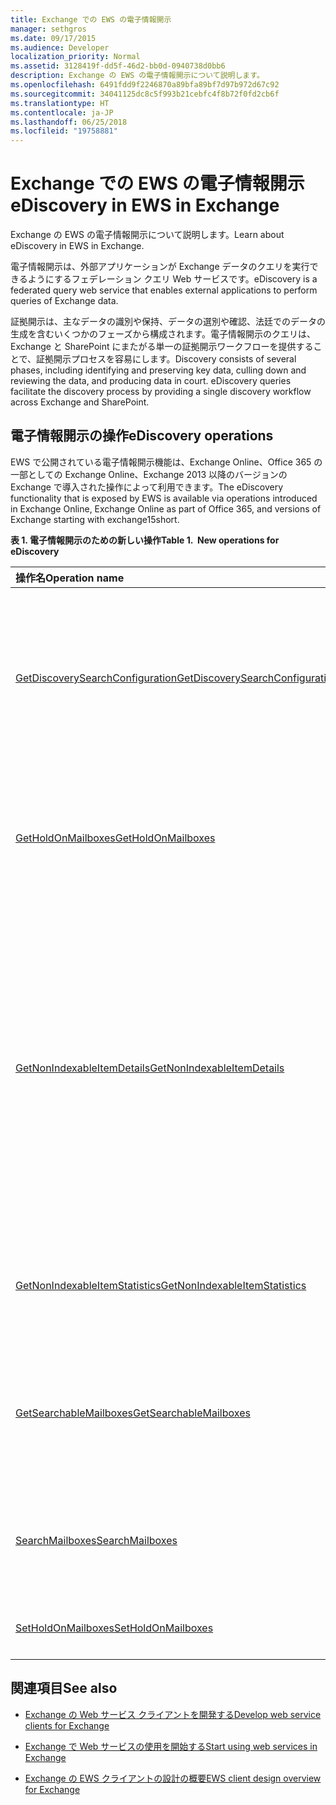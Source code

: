 ```yaml
---
title: Exchange での EWS の電子情報開示
manager: sethgros
ms.date: 09/17/2015
ms.audience: Developer
localization_priority: Normal
ms.assetid: 3128419f-dd5f-46d2-bb0d-0940738d0bb6
description: Exchange の EWS の電子情報開示について説明します。
ms.openlocfilehash: 6491fdd9f2246870a89bfa89bf7d97b972d67c92
ms.sourcegitcommit: 34041125dc8c5f993b21cebfc4f8b72f0fd2cb6f
ms.translationtype: HT
ms.contentlocale: ja-JP
ms.lasthandoff: 06/25/2018
ms.locfileid: "19758881"
---
```

# <a name="ediscovery-in-ews-in-exchange"></a><span data-ttu-id="27b78-103">Exchange での EWS の電子情報開示</span><span class="sxs-lookup"><span data-stu-id="27b78-103">eDiscovery in EWS in Exchange</span></span>

<span data-ttu-id="27b78-104">Exchange の EWS の電子情報開示について説明します。</span><span class="sxs-lookup"><span data-stu-id="27b78-104">Learn about eDiscovery in EWS in Exchange.</span></span>
  
<span data-ttu-id="27b78-105">電子情報開示は、外部アプリケーションが Exchange データのクエリを実行できるようにするフェデレーション クエリ Web サービスです。</span><span class="sxs-lookup"><span data-stu-id="27b78-105">eDiscovery is a federated query web service that enables external applications to perform queries of Exchange data.</span></span>
  
<span data-ttu-id="27b78-p101">証拠開示は、主なデータの識別や保持、データの選別や確認、法廷でのデータの生成を含むいくつかのフェーズから構成されます。電子情報開示のクエリは、Exchange と SharePoint にまたがる単一の証拠開示ワークフローを提供することで、証拠開示プロセスを容易にします。</span><span class="sxs-lookup"><span data-stu-id="27b78-p101">Discovery consists of several phases, including identifying and preserving key data, culling down and reviewing the data, and producing data in court. eDiscovery queries facilitate the discovery process by providing a single discovery workflow across Exchange and SharePoint.</span></span>
  
## <a name="ediscovery-operations"></a><span data-ttu-id="27b78-108">電子情報開示の操作</span><span class="sxs-lookup"><span data-stu-id="27b78-108">eDiscovery operations</span></span>

<span data-ttu-id="27b78-109">EWS で公開されている電子情報開示機能は、Exchange Online、Office 365 の一部としての Exchange Online、Exchange 2013 以降のバージョンの Exchange で導入された操作によって利用できます。</span><span class="sxs-lookup"><span data-stu-id="27b78-109">The eDiscovery functionality that is exposed by EWS is available via operations introduced in Exchange Online, Exchange Online as part of Office 365, and versions of Exchange starting with exchange15short.</span></span> 
  
<span data-ttu-id="27b78-110">**表 1. 電子情報開示のための新しい操作**</span><span class="sxs-lookup"><span data-stu-id="27b78-110">**Table 1.  New operations for eDiscovery**</span></span>

|<span data-ttu-id="27b78-111">**操作名**</span><span class="sxs-lookup"><span data-stu-id="27b78-111">**Operation name**</span></span>|<span data-ttu-id="27b78-112">**説明**</span><span class="sxs-lookup"><span data-stu-id="27b78-112">**Description**</span></span>|
|:-----|:-----|
|[<span data-ttu-id="27b78-113">GetDiscoverySearchConfiguration</span><span class="sxs-lookup"><span data-stu-id="27b78-113">GetDiscoverySearchConfiguration</span></span>](http://msdn.microsoft.com/library/8a54a6dc-110c-4972-a8bc-5ddb43c4b857%28Office.15%29.aspx) <br/> |<span data-ttu-id="27b78-114">インプレース ホールド、保存された探索検索、探索検索が有効になっているメールボックスの構成情報を取得します。</span><span class="sxs-lookup"><span data-stu-id="27b78-114">Gets configuration information for in-place holds, saved discovery searches, and the mailboxes that are enabled for discovery search.</span></span>  <br/> |
|[<span data-ttu-id="27b78-115">GetHoldOnMailboxes</span><span class="sxs-lookup"><span data-stu-id="27b78-115">GetHoldOnMailboxes</span></span>](http://msdn.microsoft.com/library/9157f329-80b4-4cd0-a158-378064966ae6%28Office.15%29.aspx) <br/> |<span data-ttu-id="27b78-116">クエリ ベースの保持 ([SetHoldOnMailboxes 操作](http://msdn.microsoft.com/library/9015a0d8-3495-461b-aa79-797d23169585%28Office.15%29.aspx)を使用して設定される) の状態を取得します。</span><span class="sxs-lookup"><span data-stu-id="27b78-116">Gets the status of a query-based hold, which is set by using the SetHoldOnMailboxes operation.</span></span>  <br/> |
|[<span data-ttu-id="27b78-117">GetNonIndexableItemDetails</span><span class="sxs-lookup"><span data-stu-id="27b78-117">GetNonIndexableItemDetails</span></span>](http://msdn.microsoft.com/library/9279c3ad-f7c8-4bbc-b0a7-2c78416cb39a%28Office.15%29.aspx) <br/> |<span data-ttu-id="27b78-p102">インデックスを作成できないアイテムの詳細を取得します。これには、アイテム識別子、エラー コード、エラーの説明、アイテムのインデックス作成をしようとしたタイミング、ファイルに関する追加情報が含まれますが、これに限定されません。</span><span class="sxs-lookup"><span data-stu-id="27b78-p102">Retrieves details about items that cannot be indexed. This includes, but is not limited to, the item identifier, an error code, an error description, when an attempt was made to index the item, and additional information about the file.</span></span>  <br/> |
|[<span data-ttu-id="27b78-120">GetNonIndexableItemStatistics</span><span class="sxs-lookup"><span data-stu-id="27b78-120">GetNonIndexableItemStatistics</span></span>](http://msdn.microsoft.com/library/ed077877-9d98-4434-b8b6-a4a905e7f7a6%28Office.15%29.aspx) <br/> |<span data-ttu-id="27b78-121">メールボックス内にある、インデックスを作成できないアイテムの数を取得します。</span><span class="sxs-lookup"><span data-stu-id="27b78-121">Retrieves the count of items that cannot be indexed in a mailbox.</span></span>  <br/> |
|[<span data-ttu-id="27b78-122">GetSearchableMailboxes</span><span class="sxs-lookup"><span data-stu-id="27b78-122">GetSearchableMailboxes</span></span>](http://msdn.microsoft.com/library/47f8ff57-4835-4d2d-9136-44afb31a4cbe%28Office.15%29.aspx) <br/> |<span data-ttu-id="27b78-123">クライアントが検索または電子情報開示を実行するアクセス許可を持つメールボックスの一覧を取得します。</span><span class="sxs-lookup"><span data-stu-id="27b78-123">Gets a list of mailboxes that the client has permission to search or perform eDiscovery on.</span></span>  <br/> |
|[<span data-ttu-id="27b78-124">SearchMailboxes</span><span class="sxs-lookup"><span data-stu-id="27b78-124">SearchMailboxes</span></span>](http://msdn.microsoft.com/library/8a67c1d8-d021-4e68-aa62-35f7d9c2edc7%28Office.15%29.aspx) <br/> |<span data-ttu-id="27b78-125">特定のメールボックス内にある、クエリ キーワードに一致するアイテムを検索します。</span><span class="sxs-lookup"><span data-stu-id="27b78-125">Searches for items in specific mailboxes that match query keywords.</span></span>  <br/> |
|[<span data-ttu-id="27b78-126">SetHoldOnMailboxes</span><span class="sxs-lookup"><span data-stu-id="27b78-126">SetHoldOnMailboxes</span></span>](http://msdn.microsoft.com/library/9015a0d8-3495-461b-aa79-797d23169585%28Office.15%29.aspx) <br/> |<span data-ttu-id="27b78-127">アイテムにクエリベースの保持を設定します。</span><span class="sxs-lookup"><span data-stu-id="27b78-127">Sets a query-based hold on items.</span></span>  <br/> |
   
## <a name="see-also"></a><span data-ttu-id="27b78-128">関連項目</span><span class="sxs-lookup"><span data-stu-id="27b78-128">See also</span></span>

- [<span data-ttu-id="27b78-129">Exchange の Web サービス クライアントを開発する</span><span class="sxs-lookup"><span data-stu-id="27b78-129">Develop web service clients for Exchange</span></span>](develop-web-service-clients-for-exchange.md)
    
- [<span data-ttu-id="27b78-130">Exchange で Web サービスの使用を開始する</span><span class="sxs-lookup"><span data-stu-id="27b78-130">Start using web services in Exchange</span></span>](start-using-web-services-in-exchange.md)
    
- [<span data-ttu-id="27b78-131">Exchange の EWS クライアントの設計の概要</span><span class="sxs-lookup"><span data-stu-id="27b78-131">EWS client design overview for Exchange</span></span>](ews-client-design-overview-for-exchange.md)
    

